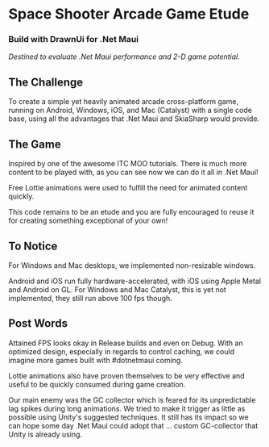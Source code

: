 # Space Shooter Arcade Game Etude    
### Build with DrawnUi for .Net Maui

_Destined to evaluate .Net Maui performance and 2-D game potential._

## The Challenge

To create a simple yet heavily animated arcade cross-platform game, running on Android, Windows, iOS, and Mac (Catalyst) with a single code base, using all the advantages that .Net Maui and SkiaSharp would provide.

## The Game

Inspired by one of the awesome ITC MOO tutorials. There is much more content to be played with, as you can see now we can do it all in .Net Maui!

Free Lottie animations were used to fulfill the need for animated content quickly.

This code remains to be an etude and you are fully encouraged to reuse it for  creating something exceptional of your own!

## To Notice

For Windows and Mac desktops, we implemented non-resizable windows.

Android and iOS run fully hardware-accelerated, with iOS using Apple Metal and Android on GL. For Windows and Mac Catalyst, this is yet not implemented, they still run above 100 fps though.

## Post Words

Attained FPS looks okay in Release builds and even on Debug. With an optimized design, especially in regards to control caching, we could imagine more games built with #dotnetmaui coming.

Lottie animations also have proven themselves to be very effective and useful to be quickly consumed during game creation.

Our main enemy was the GC collector which is feared for its unpredictable lag spikes during long animations. We tried to make it trigger as little as possible using Unity's suggested techniques. It still has its impact so we can hope some day .Net Maui could adopt that ... custom GC-collector that Unity is already using.


